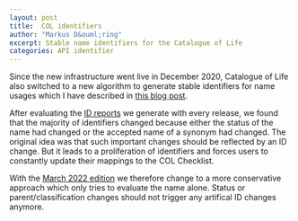 ```yaml
---
layout: post
title:  COL identifiers
author: "Markus D&ouml;ring"
excerpt: Stable name identifiers for the Catalogue of Life
categories: API identifier
---
```


Since the new infrastructure went live in December 2020, Catalogue of Life also switched to a new algorithm to generate stable identifiers for name usages
which I have described in [this blog post](https://www.catalogueoflife.org/2021/04/14/stable-ids).

After evaluating the [ID reports](https://download.checklistbank.org/releases/3/76/unstable.txt) we generate with every release, we found that the majority of identifiers changed because 
either the status of the name had changed or the accepted name of a synonym had changed. 
The original idea was that such important changes should be reflected by an ID change.
But it leads to a proliferation of identifiers and forces users to constantly update their mappings to the COL Checklist.

With the [March 2022 edition](https://www.checklistbank.org/dataset/9812/release-metrics) we therefore change to a more conservative approach which only tries to evaluate the name alone. 
Status or parent/classification changes should not trigger any artifical ID changes anymore.
